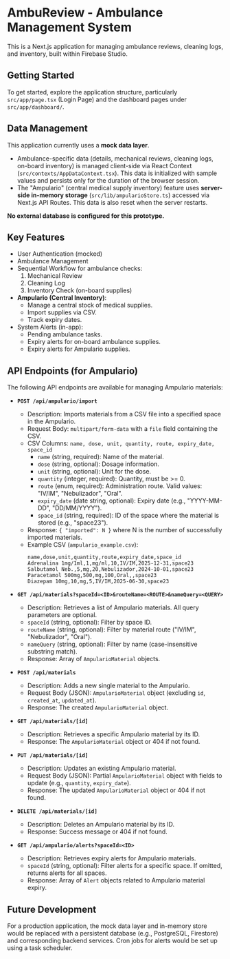 # AmbuReview - Ambulance Management System

This is a Next.js application for managing ambulance reviews, cleaning logs, and inventory, built within Firebase Studio.

## Getting Started

To get started, explore the application structure, particularly `src/app/page.tsx` (Login Page) and the dashboard pages under `src/app/dashboard/`.

## Data Management

This application currently uses a **mock data layer**.
- Ambulance-specific data (details, mechanical reviews, cleaning logs, on-board inventory) is managed client-side via React Context (`src/contexts/AppDataContext.tsx`). This data is initialized with sample values and persists only for the duration of the browser session.
- The "Ampulario" (central medical supply inventory) feature uses **server-side in-memory storage** (`src/lib/ampularioStore.ts`) accessed via Next.js API Routes. This data is also reset when the server restarts.

**No external database is configured for this prototype.**

## Key Features

-   User Authentication (mocked)
-   Ambulance Management
-   Sequential Workflow for ambulance checks:
    1.  Mechanical Review
    2.  Cleaning Log
    3.  Inventory Check (on-board supplies)
-   **Ampulario (Central Inventory)**:
    -   Manage a central stock of medical supplies.
    -   Import supplies via CSV.
    -   Track expiry dates.
-   System Alerts (in-app):
    -   Pending ambulance tasks.
    -   Expiry alerts for on-board ambulance supplies.
    -   Expiry alerts for Ampulario supplies.

## API Endpoints (for Ampulario)

The following API endpoints are available for managing Ampulario materials:

-   **`POST /api/ampulario/import`**
    -   Description: Imports materials from a CSV file into a specified space in the Ampulario.
    -   Request Body: `multipart/form-data` with a `file` field containing the CSV.
    -   CSV Columns: `name, dose, unit, quantity, route, expiry_date, space_id`
        -   `name` (string, required): Name of the material.
        -   `dose` (string, optional): Dosage information.
        -   `unit` (string, optional): Unit for the dose.
        -   `quantity` (integer, required): Quantity, must be >= 0.
        -   `route` (enum, required): Administration route. Valid values: "IV/IM", "Nebulizador", "Oral".
        -   `expiry_date` (date string, optional): Expiry date (e.g., "YYYY-MM-DD", "DD/MM/YYYY").
        -   `space_id` (string, required): ID of the space where the material is stored (e.g., "space23").
    -   Response: `{ "imported": N }` where N is the number of successfully imported materials.
    -   Example CSV (`ampulario_example.csv`):
        ```csv
        name,dose,unit,quantity,route,expiry_date,space_id
        Adrenalina 1mg/1ml,1,mg/ml,10,IV/IM,2025-12-31,space23
        Salbutamol Neb.,5,mg,20,Nebulizador,2024-10-01,space23
        Paracetamol 500mg,500,mg,100,Oral,,space23
        Diazepam 10mg,10,mg,5,IV/IM,2025-06-30,space23
        ```

-   **`GET /api/materials?spaceId=<ID>&routeName=<ROUTE>&nameQuery=<QUERY>`**
    -   Description: Retrieves a list of Ampulario materials. All query parameters are optional.
    -   `spaceId` (string, optional): Filter by space ID.
    -   `routeName` (string, optional): Filter by material route ("IV/IM", "Nebulizador", "Oral").
    -   `nameQuery` (string, optional): Filter by name (case-insensitive substring match).
    -   Response: Array of `AmpularioMaterial` objects.

-   **`POST /api/materials`**
    -   Description: Adds a new single material to the Ampulario.
    -   Request Body (JSON): `AmpularioMaterial` object (excluding `id`, `created_at`, `updated_at`).
    -   Response: The created `AmpularioMaterial` object.

-   **`GET /api/materials/[id]`**
    -   Description: Retrieves a specific Ampulario material by its ID.
    -   Response: The `AmpularioMaterial` object or 404 if not found.

-   **`PUT /api/materials/[id]`**
    -   Description: Updates an existing Ampulario material.
    -   Request Body (JSON): Partial `AmpularioMaterial` object with fields to update (e.g., `quantity`, `expiry_date`).
    -   Response: The updated `AmpularioMaterial` object or 404 if not found.

-   **`DELETE /api/materials/[id]`**
    -   Description: Deletes an Ampulario material by its ID.
    -   Response: Success message or 404 if not found.

-   **`GET /api/ampulario/alerts?spaceId=<ID>`**
    -   Description: Retrieves expiry alerts for Ampulario materials.
    -   `spaceId` (string, optional): Filter alerts for a specific space. If omitted, returns alerts for all spaces.
    -   Response: Array of `Alert` objects related to Ampulario material expiry.

## Future Development

For a production application, the mock data layer and in-memory store would be replaced with a persistent database (e.g., PostgreSQL, Firestore) and corresponding backend services. Cron jobs for alerts would be set up using a task scheduler.
